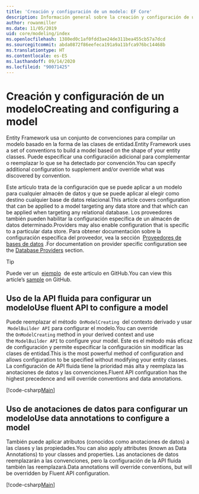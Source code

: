 ```yaml
---
title: 'Creación y configuración de un modelo: EF Core'
description: Información general sobre la creación y configuración de un modelo con Entity Framework Core
author: rowanmiller
ms.date: 11/05/2019
uid: core/modeling/index
ms.openlocfilehash: 1380ed0c1af0fdd3ae24de311bea455cb57a7dcd
ms.sourcegitcommit: abda0872f86eefeca191a9a11bfca976bc14468b
ms.translationtype: HT
ms.contentlocale: es-ES
ms.lasthandoff: 09/14/2020
ms.locfileid: "90071425"
---
```

# <a name="creating-and-configuring-a-model"></a><span data-ttu-id="33824-103">Creación y configuración de un modelo</span><span class="sxs-lookup"><span data-stu-id="33824-103">Creating and configuring a model</span></span>

<span data-ttu-id="33824-104">Entity Framework usa un conjunto de convenciones para compilar un modelo basado en la forma de las clases de entidad.</span><span class="sxs-lookup"><span data-stu-id="33824-104">Entity Framework uses a set of conventions to build a model based on the shape of your entity classes.</span></span> <span data-ttu-id="33824-105">Puede especificar una configuración adicional para complementar o reemplazar lo que se ha detectado por convención.</span><span class="sxs-lookup"><span data-stu-id="33824-105">You can specify additional configuration to supplement and/or override what was discovered by convention.</span></span>

<span data-ttu-id="33824-106">Este artículo trata de la configuración que se puede aplicar a un modelo para cualquier almacén de datos y que se puede aplicar al elegir como destino cualquier base de datos relacional.</span><span class="sxs-lookup"><span data-stu-id="33824-106">This article covers configuration that can be applied to a model targeting any data store and that which can be applied when targeting any relational database.</span></span> <span data-ttu-id="33824-107">Los proveedores también pueden habilitar la configuración específica de un almacén de datos determinado.</span><span class="sxs-lookup"><span data-stu-id="33824-107">Providers may also enable configuration that is specific to a particular data store.</span></span> <span data-ttu-id="33824-108">Para obtener documentación sobre la configuración específica del proveedor, vea la sección  [Proveedores de bases de datos](xref:core/providers/index) .</span><span class="sxs-lookup"><span data-stu-id="33824-108">For documentation on provider specific configuration see the [Database Providers](xref:core/providers/index) section.</span></span>

> [!TIP]  
> <span data-ttu-id="33824-109">Puede ver un  [ejemplo](https://github.com/dotnet/EntityFramework.Docs/tree/master/samples)  de este artículo en GitHub.</span><span class="sxs-lookup"><span data-stu-id="33824-109">You can view this article’s [sample](https://github.com/dotnet/EntityFramework.Docs/tree/master/samples) on GitHub.</span></span>

## <a name="use-fluent-api-to-configure-a-model"></a><span data-ttu-id="33824-110">Uso de la API fluida para configurar un modelo</span><span class="sxs-lookup"><span data-stu-id="33824-110">Use fluent API to configure a model</span></span>

<span data-ttu-id="33824-111">Puede reemplazar el método  `OnModelCreating`  del contexto derivado y usar  `ModelBuilder API` para configurar el modelo.</span><span class="sxs-lookup"><span data-stu-id="33824-111">You can override the `OnModelCreating` method in your derived context and use the `ModelBuilder API` to configure your model.</span></span> <span data-ttu-id="33824-112">Este es el método más eficaz de configuración y permite especificar la configuración sin modificar las clases de entidad.</span><span class="sxs-lookup"><span data-stu-id="33824-112">This is the most powerful method of configuration and allows configuration to be specified without modifying your entity classes.</span></span> <span data-ttu-id="33824-113">La configuración de API fluida tiene la prioridad más alta y reemplaza las anotaciones de datos y las convenciones.</span><span class="sxs-lookup"><span data-stu-id="33824-113">Fluent API configuration has the highest precedence and will override conventions and data annotations.</span></span>

[!code-csharp[Main](../../../samples/core/Modeling/FluentAPI/Required.cs?highlight=12-14)]

## <a name="use-data-annotations-to-configure-a-model"></a><span data-ttu-id="33824-114">Uso de anotaciones de datos para configurar un modelo</span><span class="sxs-lookup"><span data-stu-id="33824-114">Use data annotations to configure a model</span></span>

<span data-ttu-id="33824-115">También puede aplicar atributos (conocidos como anotaciones de datos) a las clases y las propiedades.</span><span class="sxs-lookup"><span data-stu-id="33824-115">You can also apply attributes (known as Data Annotations) to your classes and properties.</span></span> <span data-ttu-id="33824-116">Las anotaciones de datos reemplazarán a las convenciones, pero la configuración de la API fluida también las reemplazará.</span><span class="sxs-lookup"><span data-stu-id="33824-116">Data annotations will override conventions, but will be overridden by Fluent API configuration.</span></span>

[!code-csharp[Main](../../../samples/core/Modeling/DataAnnotations/Required.cs?highlight=15)]
